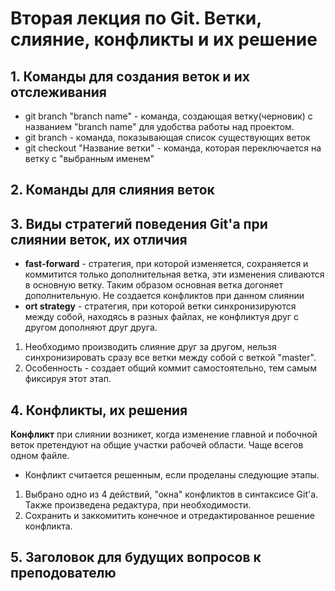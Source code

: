 # Вторая лекция по Git. Ветки, слияние, конфликты и их решение
## 1. Команды для создания веток и их отслеживания
- git branch "branch name" - команда, создающая ветку(черновик) с названием "branch name" для удобства работы над проектом. 
- git branch - команда, показывающая список существующих веток
- git checkout "Название ветки" - команда, которая переключается на ветку с "выбранным именем"
## 2. Команды для слияния веток 
## 3. Виды стратегий поведения Git'a при слиянии веток, их отличия
- **fast-forward** - стратегия, при которой изменяется, сохраняется и коммитится только дополнительная ветка, эти изменения сливаются в основную ветку. Таким образом основная ветка догоняет дополнительную. Не создается конфликтов при данном слиянии
- **ort strategy** - стратегия, при которой ветки синхронизируются между собой, находясь в разных файлах, не конфликтуя друг с другом дополняют друг друга. 
1. Необходимо производить слияние друг за другом, нельзя синхронизировать сразу все ветки между собой с веткой "master". 
2. Особенность - создает общий коммит самостоятельно, тем самым фиксируя этот этап.
## 4. Конфликты, их решения
**Конфликт** при слиянии возникет, когда изменение главной и побочной веток претендуют на общие участки рабочей области. Чаще всегов одном файле.
- Конфликт считается решенным, если проделаны следующие этапы.
1. Выбрано одно из 4 действий, "окна" конфликтов в синтаксисе Git'a. Также произведена редактура, при необходимости.
2. Сохранить и заккомитить конечное и  отредактированное решение конфликта.
## 5. Заголовок для будущих вопросов к преподователю